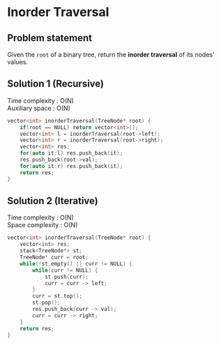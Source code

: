 # Inorder Traversal

## Problem statement

Given the `root` of a binary tree, return the **inorder traversal** of its nodes' values.

## Solution 1 (Recursive)

Time complexity : O(N)  
Auxiliary space : O(N)

```cpp
vector<int> inorderTraversal(TreeNode* root) {
    if(root == NULL) return vector<int>();
    vector<int> l = inorderTraversal(root->left);
    vector<int> r = inorderTraversal(root->right);
    vector<int> res;
    for(auto it:l) res.push_back(it);
    res.push_back(root->val);
    for(auto it:r) res.push_back(it);
    return res;
}
```

## Solution 2 (Iterative)

Time complexity : O(N)  
Space complexity : O(N)

```cpp
vector<int> inorderTraversal(TreeNode* root) {
    vector<int> res;
    stack<TreeNode*> st;
    TreeNode* curr = root;
    while(!st.empty() || curr != NULL) {
        while(curr != NULL) {
            st.push(curr);
            curr = curr -> left;
        }
        curr = st.top();
        st.pop();
        res.push_back(curr -> val);
        curr = curr -> right;
    }
    return res;
}
```
